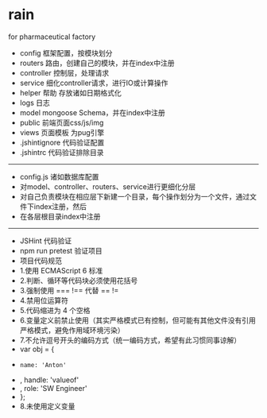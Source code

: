 # rain
for pharmaceutical factory


* config 框架配置，按模块划分
* routers 路由，创建自己的模块，并在index中注册
* controller 控制层，处理请求
* service 细化controller请求，进行IO或计算操作
* helper 帮助 存放诸如日期格式化
* logs 日志
* model mongoose Schema，并在index中注册
* public 前端页面css/js/img
* views 页面模板 为pug引擎
* .jshintignore 代码验证配置
* .jshintrc 代码验证排除目录
--------------------------------------------------
* config.js 诸如数据库配置
* 对model、controller、routers、service进行更细化分层
* 对自己负责模块在相应层下新建一个目录，每个操作划分为一个文件，通过文件下index注册，然后
* 在各层根目录index中注册
--------------------------------------------------
* JSHint 代码验证
* npm run pretest  验证项目
* 项目代码规范
* 1.使用 ECMAScript 6 标准
* 2.判断、循环等代码块必须使用花括号
* 3.强制使用 === !==  代替 == !=
* 4.禁用位运算符
* 5.代码缩进为 4 个空格
* 6.变量定义前禁止使用（其实严格模式已有控制，但可能有其他文件没有引用严格模式，避免作用域环境污染）
* 7.不允许逗号开头的编码方式（统一编码方式，希望有此习惯同事谅解）
* var obj = {
*     name: 'Anton'
*   , handle: 'valueof'
*   , role: 'SW Engineer'
* };
* 8.未使用定义变量